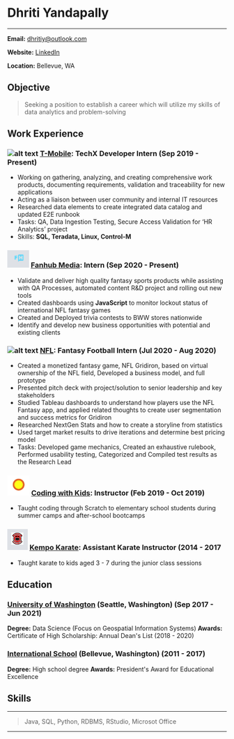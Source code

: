# Dhriti Yandapally

 -------------------     ----------------------------
**Email:** dhritiy@outlook.com

**Website:** [LinkedIn](https://www.linkedin.com/in/dhriti-yandapally-495a27171/)

**Location:** Bellevue, WA


## Objective
>Seeking a position to establish a career which will utilize my skills of data analytics and problem-solving

## Work Experience
### ![alt text](https://cdn.tmobile.com/content/dam/t-mobile/ntm/branding/logos/corporate/tmo-logo-v3.svg) [T-Mobile](https://www.t-mobile.com/): TechX Developer Intern (Sep 2019 - Present)
- Working on gathering, analyzing, and creating comprehensive work products, documenting requirements, validation and traceability for new applications
- Acting as a liaison between user community and internal IT resources
- Researched data elements to create integrated data catalog and updated E2E runbook
- Tasks: QA, Data Ingestion Testing, Secure Access Validation for ‘HR Analytics’ project
- Skills: **SQL, Teradata, Linux, Control-M**

### ![alt text](https://raw.githubusercontent.com/dhritiy/dhritiy.github.io/main/FH%20Logo.PNG) [Fanhub Media](https://fanhubmedia.com/): Intern (Sep 2020 - Present)
- Validate and deliver high quality fantasy sports products while assisting with QA Processes, automated content R&D project and rolling out new tools
- Created dashboards using **JavaScript** to monitor lockout status of international NFL
fantasy games
- Created and Deployed trivia contests to BWW stores nationwide
- Identify and develop new business opportunities with potential and existing clients


### ![alt text](https://insidersportsreport.com/images/nfl_logo_small.gif) [NFL](https://www.nfl.com/): Fantasy Football Intern (Jul 2020 - Aug 2020)
- Created a monetized fantasy game, NFL Gridiron, based on virtual ownership of the NFL field, Developed a business model, and full prototype
- Presented pitch deck with project/solution to senior leadership and key stakeholders
- Studied Tableau dashboards to understand how players use the NFL Fantasy app, and
applied related thoughts to create user segmentation and success metrics for Gridiron
- Researched NextGen Stats and how to create a storyline from statistics
- Used target market results to drive iterations and determine best pricing model
- Tasks: Developed game mechanics, Created an exhaustive rulebook, Performed usability testing, Categorized and Compiled test results as the Research Lead
### ![alt text](https://raw.githubusercontent.com/dhritiy/dhritiy.github.io/main/CwK%20Logo.PNG) [Coding with Kids](https://www.codingwithkids.com/): Instructor (Feb 2019 - Oct 2019)
- Taught coding through Scratch to elementary school students during summer camps and after-school bootcamps
### ![alt text](https://raw.githubusercontent.com/dhritiy/dhritiy.github.io/main/Kempo%20Logo.PNG) [Kempo Karate](https://www.universalkempokarate.com/): Assistant Karate Instructor (2014 - 2017
- Taught karate to kids aged 3 - 7 during the junior class sessions


## Education
### [University of Washington](http://www.washington.edu/) (Seattle, Washington) (Sep 2017 - Jun 2021)
**Degree:** Data Science (Focus on Geospatial Information Systems)
**Awards:** Certificate of High Scholarship: Annual Dean's List (2018 - 2020)

### [International School](https://bsd405.org/international/) (Bellevue, Washington) (2011 - 2017)
**Degree:** High school degree
**Awards:** President's Award for Educational Excellence

## Skills
-------------------
> Java,
> SQL,
> Python,
> RDBMS,
> RStudio,
> Microsot Office
-------------------
